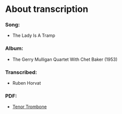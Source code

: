 # About transcription
### Song:
 - The Lady Is A Tramp
### Album:
 - The Gerry Mulligan Quartet With Chet Baker (1953)
### Transcribed:
 - Ruben Horvat
### PDF:
 - [Tenor Trombone](https://github.com/BaruTheGhost/the_lady_is_a_tramp_trumpet_solo_transcription/blob/master/pdf/The_Lady_Is_A_Tramp.pdf)
